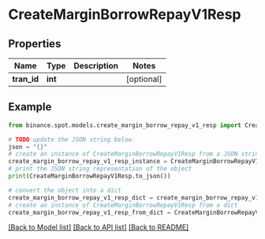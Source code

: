 # CreateMarginBorrowRepayV1Resp


## Properties

Name | Type | Description | Notes
------------ | ------------- | ------------- | -------------
**tran_id** | **int** |  | [optional] 

## Example

```python
from binance.spot.models.create_margin_borrow_repay_v1_resp import CreateMarginBorrowRepayV1Resp

# TODO update the JSON string below
json = "{}"
# create an instance of CreateMarginBorrowRepayV1Resp from a JSON string
create_margin_borrow_repay_v1_resp_instance = CreateMarginBorrowRepayV1Resp.from_json(json)
# print the JSON string representation of the object
print(CreateMarginBorrowRepayV1Resp.to_json())

# convert the object into a dict
create_margin_borrow_repay_v1_resp_dict = create_margin_borrow_repay_v1_resp_instance.to_dict()
# create an instance of CreateMarginBorrowRepayV1Resp from a dict
create_margin_borrow_repay_v1_resp_from_dict = CreateMarginBorrowRepayV1Resp.from_dict(create_margin_borrow_repay_v1_resp_dict)
```
[[Back to Model list]](../README.md#documentation-for-models) [[Back to API list]](../README.md#documentation-for-api-endpoints) [[Back to README]](../README.md)



